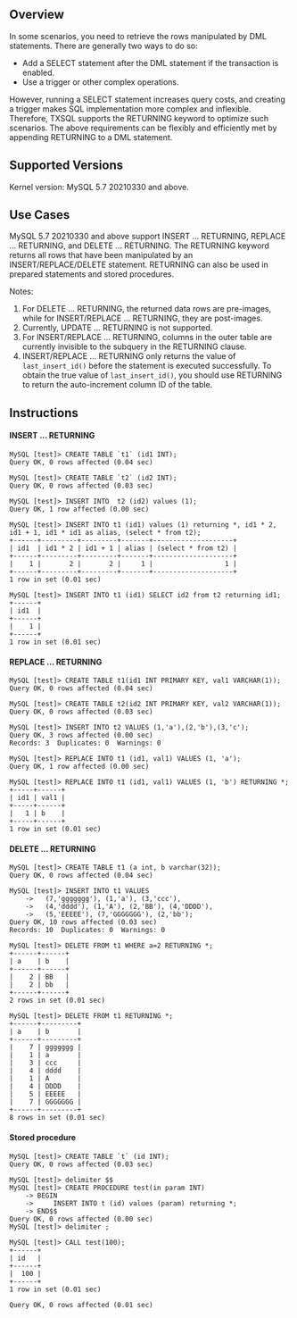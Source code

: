 ## Overview
In some scenarios, you need to retrieve the rows manipulated by DML statements. There are generally two ways to do so:
- Add a SELECT statement after the DML statement if the transaction is enabled.
- Use a trigger or other complex operations.

However, running a SELECT statement increases query costs, and creating a trigger makes SQL implementation more complex and inflexible.
Therefore, TXSQL supports the RETURNING keyword to optimize such scenarios. The above requirements can be flexibly and efficiently met by appending RETURNING to a DML statement.

## Supported Versions
Kernel version: MySQL 5.7 20210330 and above.

## Use Cases
MySQL 5.7 20210330 and above support INSERT ... RETURNING, REPLACE ... RETURNING, and DELETE ... RETURNING. The RETURNING keyword returns all rows that have been manipulated by an INSERT/REPLACE/DELETE statement. RETURNING can also be used in prepared statements and stored procedures.

Notes:
1. For DELETE ... RETURNING, the returned data rows are pre-images, while for INSERT/REPLACE ... RETURNING, they are post-images.
2. Currently, UPDATE ... RETURNING is not supported.
3. For INSERT/REPLACE ... RETURNING, columns in the outer table are currently invisible to the subquery in the RETURNING clause.
4. INSERT/REPLACE ... RETURNING only returns the value of `last_insert_id()` before the statement is executed successfully. To obtain the true value of `last_insert_id()`, you should use RETURNING to return the auto-increment column ID of the table.

## Instructions
#### INSERT ... RETURNING
```
MySQL [test]> CREATE TABLE `t1` (id1 INT);
Query OK, 0 rows affected (0.04 sec)

MySQL [test]> CREATE TABLE `t2` (id2 INT);
Query OK, 0 rows affected (0.03 sec)

MySQL [test]> INSERT INTO  t2 (id2) values (1);
Query OK, 1 row affected (0.00 sec)

MySQL [test]> INSERT INTO t1 (id1) values (1) returning *, id1 * 2, id1 + 1, id1 * id1 as alias, (select * from t2); 
+------+---------+---------+-------+--------------------+
| id1  | id1 * 2 | id1 + 1 | alias | (select * from t2) |
+------+---------+---------+-------+--------------------+
|    1 |       2 |       2 |     1 |                  1 |
+------+---------+---------+-------+--------------------+
1 row in set (0.01 sec)

MySQL [test]> INSERT INTO t1 (id1) SELECT id2 from t2 returning id1;
+------+
| id1  |
+------+
|    1 |
+------+
1 row in set (0.01 sec)
```

#### REPLACE ... RETURNING
```
MySQL [test]> CREATE TABLE t1(id1 INT PRIMARY KEY, val1 VARCHAR(1));
Query OK, 0 rows affected (0.04 sec)

MySQL [test]> CREATE TABLE t2(id2 INT PRIMARY KEY, val2 VARCHAR(1));
Query OK, 0 rows affected (0.03 sec)

MySQL [test]> INSERT INTO t2 VALUES (1,'a'),(2,'b'),(3,'c');
Query OK, 3 rows affected (0.00 sec)
Records: 3  Duplicates: 0  Warnings: 0

MySQL [test]> REPLACE INTO t1 (id1, val1) VALUES (1, 'a');
Query OK, 1 row affected (0.00 sec)

MySQL [test]> REPLACE INTO t1 (id1, val1) VALUES (1, 'b') RETURNING *;
+-----+------+
| id1 | val1 |
+-----+------+
|   1 | b    |
+-----+------+
1 row in set (0.01 sec)
```

#### DELETE ... RETURNING
```
MySQL [test]> CREATE TABLE t1 (a int, b varchar(32));
Query OK, 0 rows affected (0.04 sec)

MySQL [test]> INSERT INTO t1 VALUES
    ->   (7,'ggggggg'), (1,'a'), (3,'ccc'),
    ->   (4,'dddd'), (1,'A'), (2,'BB'), (4,'DDDD'),
    ->   (5,'EEEEE'), (7,'GGGGGGG'), (2,'bb');
Query OK, 10 rows affected (0.03 sec)
Records: 10  Duplicates: 0  Warnings: 0

MySQL [test]> DELETE FROM t1 WHERE a=2 RETURNING *;
+------+------+
| a    | b    |
+------+------+
|    2 | BB   |
|    2 | bb   |
+------+------+
2 rows in set (0.01 sec)

MySQL [test]> DELETE FROM t1 RETURNING *;
+------+---------+
| a    | b       |
+------+---------+
|    7 | ggggggg |
|    1 | a       |
|    3 | ccc     |
|    4 | dddd    |
|    1 | A       |
|    4 | DDDD    |
|    5 | EEEEE   |
|    7 | GGGGGGG |
+------+---------+
8 rows in set (0.01 sec)
```

#### Stored procedure
```
MySQL [test]> CREATE TABLE `t` (id INT);
Query OK, 0 rows affected (0.03 sec)

MySQL [test]> delimiter $$
MySQL [test]> CREATE PROCEDURE test(in param INT)
    -> BEGIN
    ->     INSERT INTO t (id) values (param) returning *;
    -> END$$
Query OK, 0 rows affected (0.00 sec)
MySQL [test]> delimiter ;

MySQL [test]> CALL test(100);
+------+
| id   |
+------+
|  100 |
+------+
1 row in set (0.01 sec)

Query OK, 0 rows affected (0.01 sec)
```

